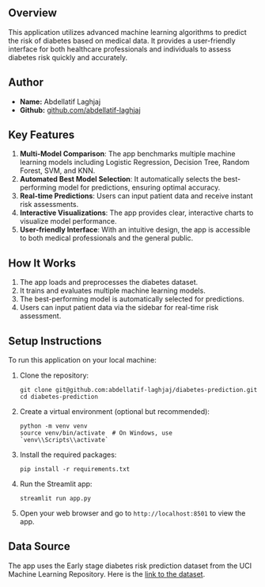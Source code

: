 ## Overview
This application utilizes advanced machine learning algorithms to predict the risk of diabetes based on medical data. It provides a user-friendly interface for both healthcare professionals and individuals to assess diabetes risk quickly and accurately.

## Author
- **Name:** Abdellatif Laghjaj
- **Github:** [github.com/abdellatif-laghjaj](https://github.com/abdellatif-laghjaj)

## Key Features
1. **Multi-Model Comparison**: The app benchmarks multiple machine learning models including Logistic Regression, Decision Tree, Random Forest, SVM, and KNN.
2. **Automated Best Model Selection**: It automatically selects the best-performing model for predictions, ensuring optimal accuracy.
3. **Real-time Predictions**: Users can input patient data and receive instant risk assessments.
4. **Interactive Visualizations**: The app provides clear, interactive charts to visualize model performance.
5. **User-friendly Interface**: With an intuitive design, the app is accessible to both medical professionals and the general public.

## How It Works
1. The app loads and preprocesses the diabetes dataset.
2. It trains and evaluates multiple machine learning models.
3. The best-performing model is automatically selected for predictions.
4. Users can input patient data via the sidebar for real-time risk assessment.

## Setup Instructions
To run this application on your local machine:

1. Clone the repository:
    ```
    git clone git@github.com:abdellatif-laghjaj/diabetes-prediction.git
    cd diabetes-prediction
    ```

2. Create a virtual environment (optional but recommended):
    ```
    python -m venv venv
    source venv/bin/activate  # On Windows, use `venv\\Scripts\\activate`
    ```

3. Install the required packages:
    ```
    pip install -r requirements.txt
    ```

4. Run the Streamlit app:
    ```
    streamlit run app.py
    ```

5. Open your web browser and go to `http://localhost:8501` to view the app.

## Data Source
The app uses the Early stage diabetes risk prediction dataset from the UCI Machine Learning Repository. Here is the [link to the dataset](https://archive.ics.uci.edu/dataset/529/early+stage+diabetes+risk+prediction+dataset).